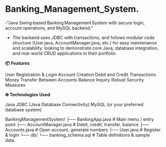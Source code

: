 # Banking_Management_System. 
-“Java Swing‑based Banking Management System with secure login, account operations, and MySQL backend."
- The backend uses JDBC with transactions, and follows modular code structure (User.java, AccountManager.java, etc.) for easy maintenance and scalability. looking to demonstrate core Java, database integration, and real-world CRUD applications in their portfolio

**📦 Features**

User Registration & Login
Account Creation
Debit and Credit Transactions
Money Transfer Between Accounts
Balance Inquiry
Robust Security Measures

**🌐 Technologies Used**

Java
JDBC (Java Database Connectivity)
MySQL (or your preferred database system)

BankingManagementSystem/
├── BankingApp.java # Main menu / entry point
├── AccountManager.java # Debit, credit, transfer, balance
├── Accounts.java # Open account, generate numbers
├── User.java # Register & login
└── db/
└── banking_schema.sql # Table definitions & sample data.




